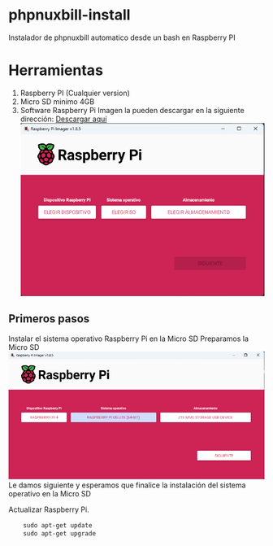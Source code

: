 # phpnuxbill-install
Instalador de phpnuxbill automatico desde un bash en Raspberry PI

# Herramientas
1. Raspberry PI (Cualquier version)
2. Micro SD minimo 4GB
3. Software Raspberry Pi Imagen la pueden descargar en la siguiente dirección: [Descargar aquí](https://www.raspberrypi.com/software/)
![img.png](img.png)

## Primeros pasos

Instalar el sistema operativo Raspberry Pi en la Micro SD
Preparamos la Micro SD
![img_2.png](img_2.png)
Le damos siguiente y esperamos que finalice la instalación del sistema operativo en la Micro SD

Actualizar Raspberry Pi.

		sudo apt-get update
		sudo apt-get upgrade
